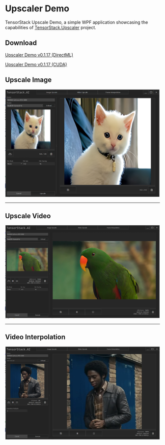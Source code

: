# Upscaler Demo
TensorStack Upscale Demo, a simple WPF application showcasing the capabilities of [TensorStack.Upscaler](https://github.com/TensorStack-AI/TensorStack/tree/master/TensorStack.Upscaler) project.

## Download
[Upscaler Demo v0.1.17 (DirectML)](https://github.com/TensorStack-AI/TensorStack/releases/download/v0.1.17/ExtractorDemo_DirectML.zip)

[Upscaler Demo v0.1.17 (CUDA)](https://github.com/TensorStack-AI/TensorStack/releases/download/v0.1.17/ExtractorDemo_CUDA.zip)

## Upscale Image
<img src="../../Assets/Examples/UpscaleImage.PNG"/> 

---

## Upscale Video
<img src="../../Assets/Examples/UpscaleVideo.PNG"/> 

---

## Video Interpolation
<img src="../../Assets/Examples/UpscaleInterpolation.PNG"/> 
